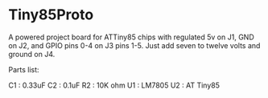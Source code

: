 # Tiny85Proto

A powered project board for ATTiny85 chips with regulated 5v on J1, GND on J2, and GPIO pins 0-4 on J3 pins 1-5.
Just add seven to twelve volts and ground on J4.

Parts list:

C1
: 0.33uF
C2
: 0.1uF
R2
: 10K ohm
U1
: LM7805
U2
: AT Tiny85

